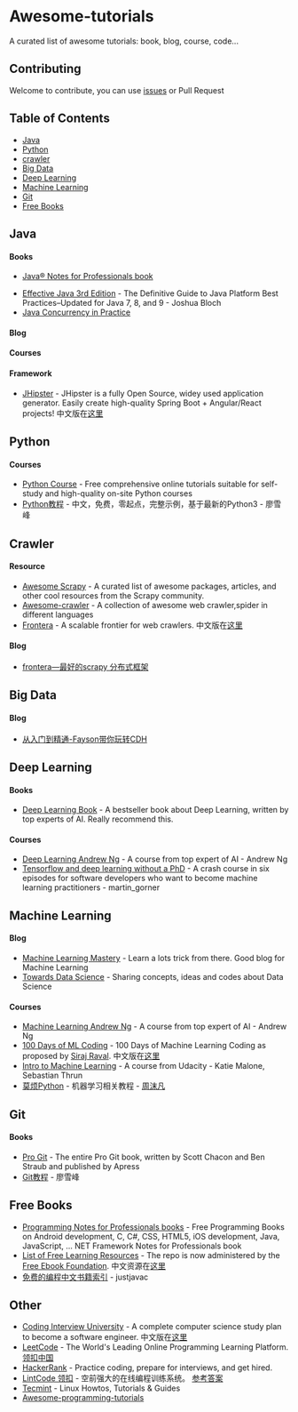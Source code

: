 # Awesome-tutorials
A curated list of awesome tutorials: book, blog, course, code...

## Contributing

Welcome to contribute, you can use [issues](https://github.com/chufucun/awesome-tutorials/issues) or Pull Request 

## Table of Contents

  - [Java](#java)
  - [Python](#python)
  - [crawler](#Scrapy)
  - [Big Data](#big-data)
  - [Deep Learning](#deep-learning)
  - [Machine Learning](#machine-learning)
  - [Git](#git)
  - [Free Books](#free-book)

## Java
 
#### Books
+ [Java® Notes for Professionals book](https://goalkicker.com/JavaBook/)
* [Effective Java 3rd Edition](https://www.oreilly.com/library/view/effective-java-3rd/9780134686097/) - The Definitive Guide to Java Platform Best Practices–Updated for Java 7, 8, and 9 - Joshua Bloch
* [Java Concurrency in Practice](http://jcip.net/) 

#### Blog

#### Courses

#### Framework
+ [JHipster](https://www.jhipster.tech/) - JHipster is a fully Open Source, widey used application generator. Easily create high-quality Spring Boot + Angular/React projects! 中文版在[这里](https://www.jhipster-cn.tech/)

## Python

#### Courses
+ [Python Course](https://www.python-course.eu) - Free comprehensive online tutorials suitable for self-study and high-quality on-site Python courses
+ [Python教程](https://www.liaoxuefeng.com/wiki/0014316089557264a6b348958f449949df42a6d3a2e542c000) - 中文，免费，零起点，完整示例，基于最新的Python3 - 廖雪峰

## Crawler

#### Resource
+ [Awesome Scrapy](https://github.com/michael-yin/awesome-scrapy) - A curated list of awesome packages, articles, and other cool resources from the Scrapy community.
+ [Awesome-crawler](https://github.com/BruceDone/awesome-crawler) - A collection of awesome web crawler,spider in different languages
+ [Frontera](https://github.com/scrapinghub/frontera) - A scalable frontier for web crawlers. 中文版在[这里](https://frontera-docs-zh-cn.readthedocs.io/zh_CN/latest/index.html)

#### Blog
+ [frontera—最好的scrapy 分布式框架](https://www.jianshu.com/p/ff8846ad0e94)

## Big Data

#### Blog
+ [从入门到精通-Fayson带你玩转CDH](https://mp.weixin.qq.com/s?__biz=MzI4OTY3MTUyNg==&mid=100003774&idx=1&sn=f4180e2f5162b92c6665b220376a5fff&chksm=6c2adfb75b5d56a1038a1dfed4c1ab35564c17e663de8df36a9310189b9ea40ca318063552d1&scene=18#rd)

## Deep Learning  

#### Books
* [Deep Learning Book](http://www.deeplearningbook.org/) - A bestseller book about Deep Learning, written by top experts of AI. Really recommend this.

#### Courses
* [Deep Learning Andrew Ng](https://www.coursera.org/specializations/deep-learning) - A course from top expert of AI - Andrew Ng
* [Tensorflow and deep learning without a PhD](https://github.com/GoogleCloudPlatform/tensorflow-without-a-phd)  - A crash course in six episodes for software developers who want to become machine learning practitioners - martin_gorner

## Machine Learning

#### Blog
+ [Machine Learning Mastery](https://machinelearningmastery.com/) - Learn a lots trick from there. Good blog for Machine Learning
+ [Towards Data Science](https://medium.com/towards-data-science) - Sharing concepts, ideas and codes about Data Science

#### Courses
+ [Machine Learning Andrew Ng](https://www.coursera.org/learn/machine-learning) - A course from top expert of AI - Andrew Ng
+ [100 Days of ML Coding](https://github.com/Avik-Jain/100-Days-Of-ML-Code) - 100 Days of Machine Learning Coding as proposed by [Siraj Raval](https://github.com/llSourcell). 中文版在[这里](https://github.com/MLEveryday/100-Days-Of-ML-Code)
+ [Intro to Machine Learning](https://cn.udacity.com/course/intro-to-machine-learning--ud120) - A course from Udacity - Katie Malone, Sebastian Thrun
+ [莫烦Python](https://morvanzhou.github.io/) - 机器学习相关教程 - [周沫凡](https://morvanzhou.github.io/about/)

## Git

#### Books
+ [Pro Git](https://git-scm.com/book/zh/v2) - The entire Pro Git book, written by Scott Chacon and Ben Straub and published by Apress
+ [Git教程](https://www.liaoxuefeng.com/wiki/0013739516305929606dd18361248578c67b8067c8c017b000) - 廖雪峰

## Free Books

+ [Programming Notes for Professionals books](https://goalkicker.com/) - Free Programming Books on Android development, C, C#, CSS, HTML5, iOS development, Java, JavaScript, ... NET Framework Notes for Professionals book
+ [List of Free Learning Resources](https://ebookfoundation.github.io/free-programming-books/) - The repo is now administered by the [Free Ebook Foundation](https://ebookfoundation.org). 中文资源在[这里](https://ebookfoundation.github.io/free-programming-books/free-programming-books-zh.html)
+ [免费的编程中文书籍索引](https://github.com/justjavac/free-programming-books-zh_CN) - justjavac

## Other

+ [Coding Interview University](https://github.com/jwasham/coding-interview-university) - A complete computer science study plan to become a software engineer.
 中文版在[这里](https://github.com/jwasham/coding-interview-university/blob/master/translations/README-cn.md)
+ [LeetCode](https://leetcode.com/) - The World's Leading Online Programming Learning Platform. [领扣中国](https://leetcode-cn.com)
+ [HackerRank](https://www.hackerrank.com) - Practice coding, prepare for interviews, and get hired.
+ [LintCode 领扣](https://www.lintcode.com) - 空前强大的在线编程训练系统。 [参考答案](https://www.jiuzhang.com/solutions/)
+ [Tecmint](https://www.tecmint.com/) - Linux Howtos, Tutorials & Guides
+ [Awesome-programming-tutorials](https://github.com/TranBaVinhSon/awesome-programming-tutorials)

